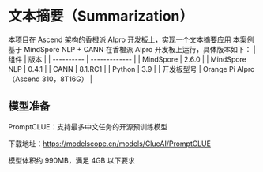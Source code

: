 # 文本摘要（Summarization）
本项目在 Ascend 架构的香橙派 AIpro 开发板上，实现一个文本摘要应用
本案例基于 MindSpore NLP + CANN 在香橙派 AIpro 开发板上运行，具体版本如下：
| 组件       | 版本          |
| ---------- | ------------- |
| MindSpore  | 2.6.0         |
| MindSpore NLP    | 0.4.1         |
| CANN       | 8.1.RC1   |
| Python     | 3.9           |
| 开发板型号 | Orange Pi AIpro（Ascend 310，8T16G） |
## 模型准备
PromptCLUE：支持最多中文任务的开源预训练模型  

下载地址：https://modelscope.cn/models/ClueAI/PromptCLUE  

模型体积约 990MB，满足 4GB 以下要求